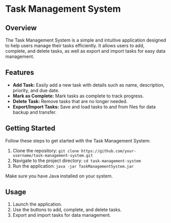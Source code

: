 # Task Management System

## Overview

The Task Management System is a simple and intuitive application designed to help users manage their tasks efficiently. It allows users to add, complete, and delete tasks, as well as export and import tasks for easy data management.

## Features

- **Add Task:** Easily add a new task with details such as name, description, priority, and due date.
- **Mark as Complete:** Mark tasks as complete to track progress.
- **Delete Task:** Remove tasks that are no longer needed.
- **Export/Import Tasks:** Save and load tasks to and from files for data backup and transfer.

## Getting Started

Follow these steps to get started with the Task Management System:

1. Clone the repository: `git clone https://github.com/your-username/task-management-system.git`
2. Navigate to the project directory: `cd task-management-system`
3. Run the application: `java -jar TaskManagementSystem.jar`

Make sure you have Java installed on your system.

## Usage

1. Launch the application.
2. Use the buttons to add, complete, and delete tasks.
3. Export and import tasks for data management.
